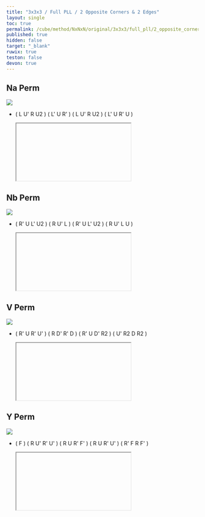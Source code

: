 ```yaml
---
title: "3x3x3 / Full PLL / 2 Opposite Corners & 2 Edges"
layout: single
toc: true
permalink: /cube/method/NxNxN/original/3x3x3/full_pll/2_opposite_corners_2_edges
published: true
hidden: false
target: "_blank"
ruwix: true
teston: false
devon: true
---
```

<span
  id     = "cube"
  teston = "{{page.teston}}"
  devon  = "{{page.devon}}"
  solved  = "U-" >
</span>

<head>
  <base target = "{{page.target}}">
</head>



## Na Perm

<a href="https://www.speedsolving.com/wiki/index.php/PLL#N_Permutation_:_a">
  <img
    class = "rotate"
    deg   = 90
    src   = "https://www.speedsolving.com/wiki/images/5/59/N1.gif"
  />
</a>

- ( L U' R U2 ) ( L' U R' ) ( L U' R U2 ) ( L' U R' U )

  <iframe
    alg = "L U' R U2' L' U R' L U' R U2' L' U R' U"
  ></iframe>
    <!-- src = "https://ruwix.com/widget/3d/?alg=L%20U'%20R%20U2'%20L'%20U%20R'%20L%20U'%20R%20U2'%20L'%20U%20R'%20U&solved=U-&hover=9&speed=500&flags=canvas" -->



## Nb Perm

<a href="https://www.speedsolving.com/wiki/index.php/PLL#N_Permutation_:_b">
  <img
    src = "https://www.speedsolving.com/wiki/images/f/fa/N.gif"
  />
</a>

- ( R' U L' U2 ) ( R U' L ) ( R' U L' U2 ) ( R U' L U )

  <iframe
    alg = "R' U L' U2 R U' L R' U L' U2 R U' L U"
  ></iframe>
    <!-- src = "https://ruwix.com/widget/3d/?alg=R'%20U%20L'%20U2%20R%20U'%20L%20R'%20U%20L'%20U2%20R%20U'%20L%20U&solved=U-&hover=9&speed=500&flags=canvas" -->



## V Perm

<a href="https://www.speedsolving.com/wiki/index.php/PLL#V_Permutation">
  <img
    src = "https://www.speedsolving.com/wiki/images/9/90/V.gif"
  />
</a>

- ( R' U R' U' ) ( R D' R' D ) ( R' U D' R2 ) ( U' R2 D R2 )

  <iframe
    alg = "R' U R' U' R D' R' D R' U D' R2' U' R2 D R2"
  ></iframe>
    <!-- src = "https://ruwix.com/widget/3d/?alg=R'%20U%20R'%20U'%20R%20D'%20R'%20D%20R'%20U%20D'%20R2'%20U'%20R2%20D%20R2&solved=U-&hover=9&speed=500&flags=canvas" -->



## Y Perm

<a href="https://www.speedsolving.com/wiki/index.php/PLL#Y_Permutation">
  <img
    src = "https://www.speedsolving.com/wiki/images/b/b9/Y.gif"
  />
</a>

- ( F ) ( R U' R' U' ) ( R U R' F' ) ( R U R' U' ) ( R' F R F' )

  <iframe
    alg = "F R U' R' U' R U R' F' R U R' U' R' F R F'"
  ></iframe>
    <!-- src = "https://ruwix.com/widget/3d/?alg=F%20R%20U'%20R'%20U'%20R%20U%20R'%20F'%20R%20U%20R'%20U'%20R'%20F%20R%20F'&solved=U-&hover=9&speed=500&flags=canvas" -->
